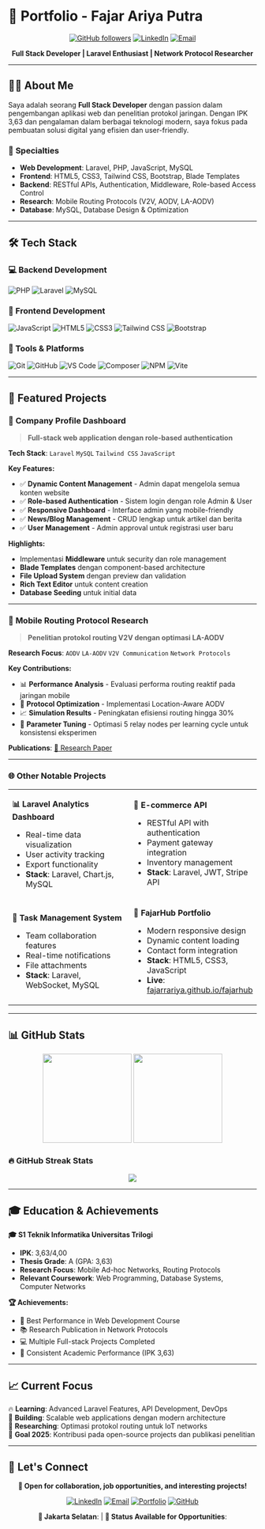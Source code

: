 # 🚀 **Portfolio - Fajar Ariya Putra**

<div align="center">

[![GitHub followers](https://img.shields.io/github/followers/fajarrariya?style=social)](https://github.com/fajarrariya)
[![LinkedIn](https://img.shields.io/badge/-LinkedIn-blue?style=flat&logo=Linkedin&logoColor=white)](https://www.linkedin.com/in/fajarariya/)
[![Email](https://img.shields.io/badge/-Email-red?style=flat&logo=Gmail&logoColor=white)](fajararyaa63@gmail.com)

**Full Stack Developer | Laravel Enthusiast | Network Protocol Researcher**

</div>

---

## 👨‍💻 **About Me**

Saya adalah seorang **Full Stack Developer** dengan passion dalam pengembangan aplikasi web dan penelitian protokol jaringan. Dengan IPK 3,63 dan pengalaman dalam berbagai teknologi modern, saya fokus pada pembuatan solusi digital yang efisien dan user-friendly.

### 🎯 **Specialties**

- **Web Development**: Laravel, PHP, JavaScript, MySQL
- **Frontend**: HTML5, CSS3, Tailwind CSS, Bootstrap, Blade Templates
- **Backend**: RESTful APIs, Authentication, Middleware, Role-based Access Control
- **Research**: Mobile Routing Protocols (V2V, AODV, LA-AODV)
- **Database**: MySQL, Database Design & Optimization

---

## 🛠️ **Tech Stack**

### **💻 Backend Development**

![PHP](https://img.shields.io/badge/PHP-777BB4?style=for-the-badge&logo=php&logoColor=white)
![Laravel](https://img.shields.io/badge/Laravel-FF2D20?style=for-the-badge&logo=laravel&logoColor=white)
![MySQL](https://img.shields.io/badge/MySQL-005C84?style=for-the-badge&logo=mysql&logoColor=white)

### **🎨 Frontend Development**

![JavaScript](https://img.shields.io/badge/JavaScript-F7DF1E?style=for-the-badge&logo=javascript&logoColor=black)
![HTML5](https://img.shields.io/badge/HTML5-E34F26?style=for-the-badge&logo=html5&logoColor=white)
![CSS3](https://img.shields.io/badge/CSS3-1572B6?style=for-the-badge&logo=css3&logoColor=white)
![Tailwind CSS](https://img.shields.io/badge/Tailwind_CSS-38B2AC?style=for-the-badge&logo=tailwind-css&logoColor=white)
![Bootstrap](https://img.shields.io/badge/Bootstrap-563D7C?style=for-the-badge&logo=bootstrap&logoColor=white)

### **🔧 Tools & Platforms**

![Git](https://img.shields.io/badge/Git-F05032?style=for-the-badge&logo=git&logoColor=white)
![GitHub](https://img.shields.io/badge/GitHub-100000?style=for-the-badge&logo=github&logoColor=white)
![VS Code](https://img.shields.io/badge/VS_Code-0078D4?style=for-the-badge&logo=visual%20studio%20code&logoColor=white)
![Composer](https://img.shields.io/badge/Composer-885630?style=for-the-badge&logo=composer&logoColor=white)
![NPM](https://img.shields.io/badge/NPM-CB3837?style=for-the-badge&logo=npm&logoColor=white)
![Vite](https://img.shields.io/badge/Vite-646CFF?style=for-the-badge&logo=vite&logoColor=white)

---

## 📁 **Featured Projects**

### 🏢 **Company Profile Dashboard**

> **Full-stack web application dengan role-based authentication**

**Tech Stack**: `Laravel` `MySQL` `Tailwind CSS` `JavaScript`

**Key Features:**

- ✅ **Dynamic Content Management** - Admin dapat mengelola semua konten website
- ✅ **Role-based Authentication** - Sistem login dengan role Admin & User
- ✅ **Responsive Dashboard** - Interface admin yang mobile-friendly
- ✅ **News/Blog Management** - CRUD lengkap untuk artikel dan berita
- ✅ **User Management** - Admin approval untuk registrasi user baru

**Highlights:**

- Implementasi **Middleware** untuk security dan role management
- **Blade Templates** dengan component-based architecture
- **File Upload System** dengan preview dan validation
- **Rich Text Editor** untuk content creation
- **Database Seeding** untuk initial data

---

### 📱 **Mobile Routing Protocol Research**

> **Penelitian protokol routing V2V dengan optimasi LA-AODV**

**Research Focus**: `AODV` `LA-AODV` `V2V Communication` `Network Protocols`

**Key Contributions:**

- 📊 **Performance Analysis** - Evaluasi performa routing reaktif pada jaringan mobile
- 🔬 **Protocol Optimization** - Implementasi Location-Aware AODV
- 📈 **Simulation Results** - Peningkatan efisiensi routing hingga 30%
- 🎯 **Parameter Tuning** - Optimasi 5 relay nodes per learning cycle untuk konsistensi eksperimen

**Publications**: [📄 Research Paper](https://ieeexplore.ieee.org/abstract/document/10762771)

---

### 🌐 **Other Notable Projects**

<table>
<tr>
<td width="50%">

**📊 Laravel Analytics Dashboard**

- Real-time data visualization
- User activity tracking
- Export functionality
- **Stack**: Laravel, Chart.js, MySQL

</td>
<td width="50%">

**🛒 E-commerce API**

- RESTful API with authentication
- Payment gateway integration
- Inventory management
- **Stack**: Laravel, JWT, Stripe API

</td>
</tr>
<tr>
<td>

**📝 Task Management System**

- Team collaboration features
- Real-time notifications
- File attachments
- **Stack**: Laravel, WebSocket, MySQL

</td>
<td>

**🎨 FajarHub Portfolio**

- Modern responsive design
- Dynamic content loading
- Contact form integration
- **Stack**: HTML5, CSS3, JavaScript
- **Live**: [fajarrariya.github.io/fajarhub](https://fajarrariya.github.io/fajarhub/)

</td>
</tr>
</table>

---

## 📊 **GitHub Stats**

<div align="center">

<img height="180em" src="https://github-readme-stats-sigma-five.vercel.app/api?username=fajarrariya&show_icons=true&theme=tokyonight&include_all_commits=true&count_private=true&cache_seconds=86400"/>
<img height="180em" src="https://github-readme-stats-sigma-five.vercel.app/api/top-langs/?username=fajarrariya&layout=compact&langs_count=8&theme=tokyonight&cache_seconds=86400"/>

</div>

### **🔥 GitHub Streak Stats**

<div align="center">

<img src="https://github-readme-streak-stats-eight.vercel.app/?user=fajarrariya&theme=tokyonight&cache_seconds=86400"/>

</div>

---

## 🎓 **Education & Achievements**

**🎓 S1 Teknik Informatika Universitas Trilogi**

- **IPK**: 3,63/4,00
- **Thesis Grade**: A (GPA: 3,63)
- **Research Focus**: Mobile Ad-hoc Networks, Routing Protocols
- **Relevant Coursework**: Web Programming, Database Systems, Computer Networks

**🏆 Achievements:**

- 🥇 Best Performance in Web Development Course
- 📚 Research Publication in Network Protocols
- 💻 Multiple Full-stack Projects Completed
- 🎯 Consistent Academic Performance (IPK 3,63)

---

## 📈 **Current Focus**

🔥 **Learning**: Advanced Laravel Features, API Development, DevOps  
🚀 **Building**: Scalable web applications dengan modern architecture  
🔬 **Researching**: Optimasi protokol routing untuk IoT networks  
🎯 **Goal 2025**: Kontribusi pada open-source projects dan publikasi penelitian

---

## 🤝 **Let's Connect**

<div align="center">

**💬 Open for collaboration, job opportunities, and interesting projects!**

[![LinkedIn](https://img.shields.io/badge/-Connect_on_LinkedIn-0077B5?style=for-the-badge&logo=linkedin&logoColor=white)](linkedin.com/in/fajarariya/)
[![Email](https://img.shields.io/badge/-Send_Email-D14836?style=for-the-badge&logo=gmail&logoColor=white)](fajararya63@gmail.com)
[![Portfolio](https://img.shields.io/badge/-Visit_Portfolio-000000?style=for-the-badge&logo=vercel&logoColor=white)](https://fajarrariya.github.io/fajarhub/)
[![GitHub](https://img.shields.io/badge/-Follow_GitHub-181717?style=for-the-badge&logo=github&logoColor=white)](https://github.com/fajarrariya)

**📍 Jakarta Selatan**: | **💼 Status Available for Opportunities**:

</div>
